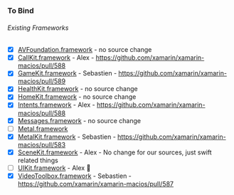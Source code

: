 ### To Bind
###### Existing Frameworks
- [X] [AVFoundation.framework](https://github.com/xamarin/xamarin-macios/wiki/AVFoundation-iOS-Beta5) - no source change
- [X] [CallKit.framework](https://github.com/xamarin/xamarin-macios/wiki/CallKit-iOS-Beta5) - Alex - https://github.com/xamarin/xamarin-macios/pull/588
- [X] [GameKit.framework](https://github.com/xamarin/xamarin-macios/wiki/GameKit-iOS-Beta5) - Sebastien - https://github.com/xamarin/xamarin-macios/pull/589
- [X] [HealthKit.framework](https://github.com/xamarin/xamarin-macios/wiki/HealthKit-iOS-Beta5) - no source change
- [X] [HomeKit.framework](https://github.com/xamarin/xamarin-macios/wiki/HomeKit-iOS-Beta5) - no source change
- [X] [Intents.framework](https://github.com/xamarin/xamarin-macios/wiki/Intents-iOS-Beta5) - Alex - https://github.com/xamarin/xamarin-macios/pull/588
- [X] [Messages.framework](https://github.com/xamarin/xamarin-macios/wiki/Messages-iOS-Beta5) - no source change
- [ ] [Metal.framework](https://github.com/xamarin/xamarin-macios/wiki/Metal-iOS-Beta5)
- [X] [MetalKit.framework](https://github.com/xamarin/xamarin-macios/wiki/MetalKit-iOS-Beta5) - Sebastien - https://github.com/xamarin/xamarin-macios/pull/583
- [X] [SceneKit.framework](https://github.com/xamarin/xamarin-macios/wiki/SceneKit-iOS-Beta5) - Alex - No change for our sources, just swift related things
- [ ] [UIKit.framework](https://github.com/xamarin/xamarin-macios/wiki/UIKit-iOS-Beta5) - Alex 🔨 
- [X] [VideoToolbox.framework](https://github.com/xamarin/xamarin-macios/wiki/VideoToolbox-iOS-Beta5) - Sebastien - https://github.com/xamarin/xamarin-macios/pull/587